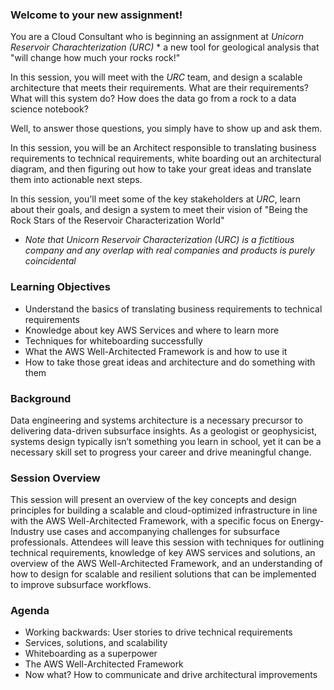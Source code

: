 
### Welcome to your new assignment!

You are a Cloud Consultant who is beginning an assignment at *Unicorn Reservoir Charachterization (URC)* * a new tool for geological analysis that "will change how much your rocks rock!"

In this session, you will meet with the *URC* team, and design a scalable architecture that meets their requirements.
What are their requirements? What will this system do? How does the data go from a rock to a data science notebook?

Well, to answer those questions, you simply have to show up and ask them.

In this session, you will be an Architect responsible to translating business requirements to technical requirements, white boarding out an architectural diagram, and then figuring out how to take your great ideas and translate them into actionable next steps.

In this session, you'll meet some of the key stakeholders at *URC*, learn about their goals, and design a system to meet their vision of "Being the Rock Stars of the Reservoir Characterization World"  

* *Note  that Unicorn Reservoir Characterization (URC) is a fictitious company and any overlap with real companies and products is purely coincidental*


### Learning Objectives
* Understand the basics of translating business requirements to technical requirements
* Knowledge about key AWS Services and where to learn more
* Techniques for whiteboarding successfully
* What the AWS Well-Architected Framework is and how to use it
* How to take those great ideas and architecture and do something with them

### Background
Data engineering and systems architecture is a necessary precursor to delivering data-driven subsurface insights. As a geologist or geophysicist, systems design typically isn’t something you learn in school, yet it can be a necessary skill set to progress your career and drive meaningful change.

### Session Overview
This session will present an overview of the key concepts and design principles for building a scalable and cloud-optimized infrastructure in line with the AWS Well-Architected Framework, with a specific focus on Energy-Industry use cases and accompanying challenges for subsurface professionals. Attendees will leave this session with techniques for outlining technical requirements, knowledge of key AWS services and solutions, an overview of the AWS Well-Architected Framework, and an understanding of how to design for scalable and resilient solutions that can be implemented to improve subsurface workflows.

### Agenda
* Working backwards: User stories to drive technical requirements
* Services, solutions, and scalability
* Whiteboarding as a superpower
* The AWS Well-Architected Framework
* Now what? How to communicate and drive architectural improvements
